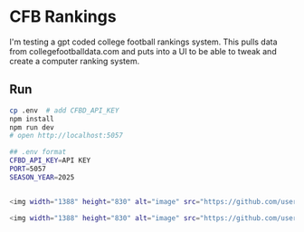 # CFB Rankings

I'm testing a gpt coded college football rankings system. This pulls data from collegefootballdata.com and puts into a UI to be able to tweak and create a computer ranking system.


## Run
```bash
cp .env  # add CFBD_API_KEY
npm install
npm run dev
# open http://localhost:5057

## .env format
CFBD_API_KEY=API KEY
PORT=5057
SEASON_YEAR=2025


<img width="1388" height="830" alt="image" src="https://github.com/user-attachments/assets/0bfcf4ef-a20f-4ec1-85a8-a8c23eb62652" />

<img width="1388" height="830" alt="image" src="https://github.com/user-attachments/assets/93bf3ffe-38ed-4282-875e-a9e2f554b8c8" />



